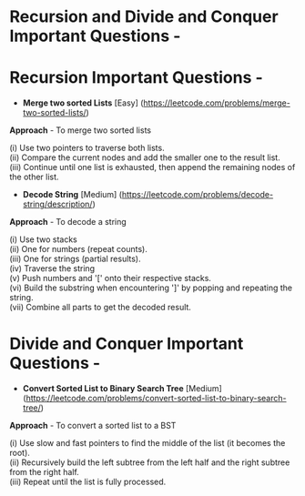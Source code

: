 # Recursion and Divide and Conquer Important Questions - 
 # Recursion Important Questions -
+ **Merge two sorted Lists**  [Easy]  (https://leetcode.com/problems/merge-two-sorted-lists/)

**Approach**  -  To merge two sorted lists 

 (i) Use two pointers to traverse both lists.
 <br>
 (ii) Compare the current nodes and add the smaller one to the result list.
 <br>
 (iii) Continue until one list is exhausted, then append the remaining nodes of the other list.

+ **Decode String** [Medium]  (https://leetcode.com/problems/decode-string/description/)

**Approach**  -  To decode a string

  (i) Use two stacks
  <br>
  (ii) One for numbers (repeat counts).
  <br>
  (iii) One for strings (partial results).
  <br>
  (iv) Traverse the string
  <br>
  (v) Push numbers and '[' onto their respective stacks.
  <br>
  (vi) Build the substring when encountering ']' by popping and repeating the string.
  <br>
  (vii) Combine all parts to get the decoded result.


# Divide and Conquer Important Questions - 

+ **Convert Sorted List to Binary Search Tree**  [Medium]  (https://leetcode.com/problems/convert-sorted-list-to-binary-search-tree/)


**Approach**  -  To convert a sorted list to a BST

 (i) Use slow and fast pointers to find the middle of the list (it becomes the root).
 <br>
 (ii) Recursively build the left subtree from the left half and the right subtree from the right half.
 <br>
 (iii) Repeat until the list is fully processed.
